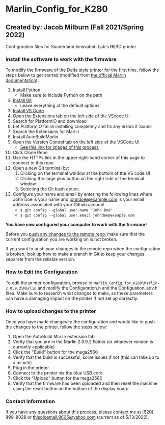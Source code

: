 # Marlin_Config_for_K280
## Created by: Jacob Milburn (Fall 2021/Spring 2022)

Configuration files for Sunderland Innovation Lab's HE3D printer

### Install the software to work with the firmware
To modify the firmware of the Delta style printer for the first time, follow the steps below to get started (modified from [the official Marlin documentation](https://github.com/MarlinFirmware/MarlinDocumentation/blob/master/_basics/auto_build_marlin.md)).
1. [Install Python](https://www.python.org/getit/)
    - Make sure to include Python on the path
2. [Install Git](https://git-scm.com/downloads)
    - Leave everything at the default options
4. [Install VS Code](https://code.visualstudio.com/Download)
5. Open the Extensions tab on the left side of the VScode UI
6. Search for PlatformIO and download
7. Let PlatformIO finish installing completely and fix any errors it issues
8. Search the Extensions for Marlin
9. Install AutoBuildMarlin
10. Open the Version Control tab on the left side of the VSCode UI
    - [See this link for images of this process](https://code.visualstudio.com/Docs/editor/versioncontrol#_cloning-a-repository)
12. Click Clone Repo
13. Use the HTTPs link in the upper right-hand corner of this page to connect to this repo
14. Open a new Git terminal by:
    1. Clicking on the terminal window at the bottom of the VS code UI
    2. Clicking the large plus button on the right side of the terminal window
    3. Selecting the Git bash option
15. Configure your name and email by entering the following lines where John Doe is your name and johndoe@example.com is your email address associated with your Github account
    - ```$ git config --global user.name "John Doe"```
    - ```$ git config --global user.email johndoe@example.com```

**You have now configured your computer to work with the firmware!**

Before you [push any changes to the remote repo](https://zeroesandones.medium.com/how-to-commit-and-push-your-changes-to-your-github-repository-in-vscode-77a7a3d7dd02), make sure that the current configuration you are working on is not broken.

If you want to push your changes to the remote repo when the configuration is broken, look up how to make a branch in Git to keep your changes separate from the reliable version. 

### How to Edit the Configuration
To edit the printer configuration, browse to ```Marlin_Config_for_K280\Marlin-2.0.9.2\Marlin``` and modify the Configuration.h and the Configuation_adv.h files. 
Make sure to research what changes to make, as these parameters can have a damaging impact on the printer if not set up correctly. 

### How to upload changes to the printer
Once you have made changes to the configuration and would like to push the changes to the printer, follow the steps below:
1. Open the AutoBuild Marlin extension tab
2. Verify that you are in the Marlin 2.0.9.2 Folder (or whatever version is currently applicable)
3. Click the "Build" button for the mega2560
4. Verify that the build is successful; solve issues if not (this can take up to a minute)
5. Plug in the printer
6. Connect to the printer via the blue USB cord
7. Click the "Upload" button for the mega2560
8. Verify that the firmware has been uploaded and then reset the machine using the reset button on the bottom of the display board


### Contact Information
If you have any questions about this process, please contact me at (620) 899-8028 or thisoldemail.9605@yahoo.com (current as of 5/13/2022).
